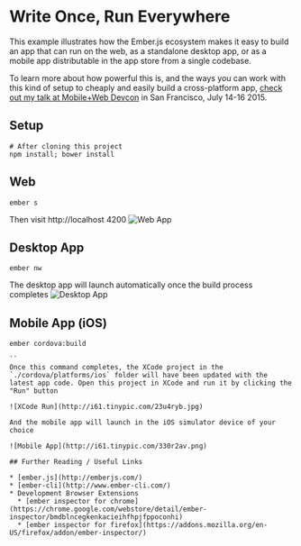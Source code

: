 # Write Once, Run Everywhere

This example illustrates how the Ember.js ecosystem makes it easy to build an app that can run on the web, as a standalone desktop app, or as a mobile app distributable in the app store from a single codebase.

To learn more about how powerful this is, and the ways you can work with this kind of setup to cheaply and easily build a cross-platform app, [check out my talk at Mobile+Web Devcon](http://mobilewebdevconference.com/san-francisco-july-2015/agenda/day-three/145pm1.html) in San Francisco, July 14-16 2015. 

## Setup
```
# After cloning this project
npm install; bower install

```

## Web
```
ember s
```
Then visit http://localhost 4200
![Web App](http://i60.tinypic.com/32zm9f8.png)

## Desktop App
```
ember nw
```
The desktop app will launch automatically once the build process completes
![Desktop App](http://i58.tinypic.com/o6mzyw.png)

## Mobile App (iOS)
```
ember cordova:build

``
Once this command completes, the XCode project in the `./cordova/platforms/ios` folder will have been updated with the latest app code. Open this project in XCode and run it by clicking the "Run" button

![XCode Run](http://i61.tinypic.com/23u4ryb.jpg)

And the mobile app will launch in the iOS simulator device of your choice

![Mobile App](http://i61.tinypic.com/330r2av.png)

## Further Reading / Useful Links

* [ember.js](http://emberjs.com/)
* [ember-cli](http://www.ember-cli.com/)
* Development Browser Extensions
  * [ember inspector for chrome](https://chrome.google.com/webstore/detail/ember-inspector/bmdblncegkenkacieihfhpjfppoconhi)
  * [ember inspector for firefox](https://addons.mozilla.org/en-US/firefox/addon/ember-inspector/)

